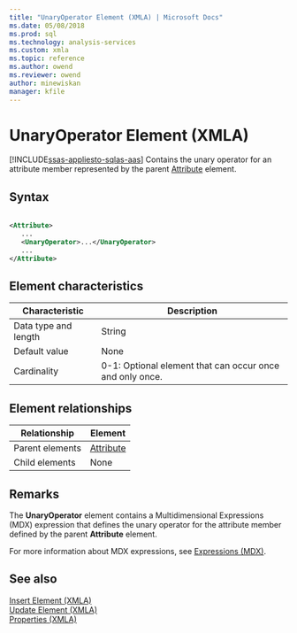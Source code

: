 ```yaml
---
title: "UnaryOperator Element (XMLA) | Microsoft Docs"
ms.date: 05/08/2018
ms.prod: sql
ms.technology: analysis-services
ms.custom: xmla
ms.topic: reference
ms.author: owend
ms.reviewer: owend
author: minewiskan
manager: kfile
---
```

# UnaryOperator Element (XMLA)
[!INCLUDE[ssas-appliesto-sqlas-aas](../../../includes/ssas-appliesto-sqlas-aas.md)]
  Contains the unary operator for an attribute member represented by the parent [Attribute](../../../analysis-services/xmla/xml-elements-properties/attribute-element-xmla.md) element.  
  
## Syntax  
  
```xml  
  
<Attribute>  
   ...  
   <UnaryOperator>...</UnaryOperator>  
   ...  
</Attribute>  
```  
  
## Element characteristics  
  
|Characteristic|Description|  
|--------------------|-----------------|  
|Data type and length|String|  
|Default value|None|  
|Cardinality|0-1: Optional element that can occur once and only once.|  
  
## Element relationships  
  
|Relationship|Element|  
|------------------|-------------|  
|Parent elements|[Attribute](../../../analysis-services/xmla/xml-elements-properties/attribute-element-xmla.md)|  
|Child elements|None|  
  
## Remarks  
 The **UnaryOperator** element contains a Multidimensional Expressions (MDX) expression that defines the unary operator for the attribute member defined by the parent **Attribute** element.  
  
 For more information about MDX expressions, see [Expressions &#40;MDX&#41;](../../../mdx/expressions-mdx.md).  
  
## See also
 [Insert Element &#40;XMLA&#41;](../../../analysis-services/xmla/xml-elements-commands/insert-element-xmla.md)   
 [Update Element &#40;XMLA&#41;](../../../analysis-services/xmla/xml-elements-commands/update-element-xmla.md)   
 [Properties &#40;XMLA&#41;](../../../analysis-services/xmla/xml-elements-properties/xml-elements-properties.md)  
  
  
